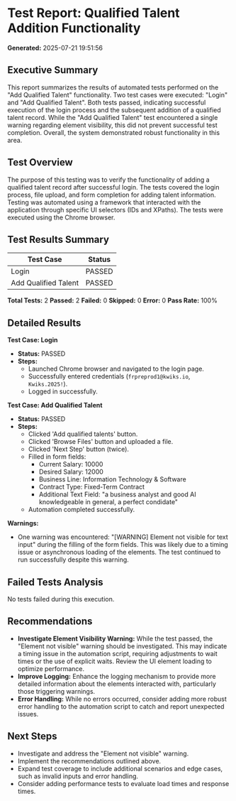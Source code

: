 # Test Report: Qualified Talent Addition Functionality

**Generated:** 2025-07-21 19:51:56

## Executive Summary

This report summarizes the results of automated tests performed on the "Add Qualified Talent" functionality.  Two test cases were executed: "Login" and "Add Qualified Talent". Both tests passed, indicating successful execution of the login process and the subsequent addition of a qualified talent record.  While the "Add Qualified Talent" test encountered a single warning regarding element visibility, this did not prevent successful test completion.  Overall, the system demonstrated robust functionality in this area.

## Test Overview

The purpose of this testing was to verify the functionality of adding a qualified talent record after successful login.  The tests covered the login process, file upload, and form completion for adding talent information.  Testing was automated using a framework that interacted with the application through specific UI selectors (IDs and XPaths).  The tests were executed using the Chrome browser.

## Test Results Summary

| Test Case                     | Status |
|---------------------------------|--------|
| Login                         | PASSED |
| Add Qualified Talent           | PASSED |


**Total Tests:** 2
**Passed:** 2
**Failed:** 0
**Skipped:** 0
**Error:** 0
**Pass Rate:** 100%

## Detailed Results

**Test Case: Login**

* **Status:** PASSED
* **Steps:**
    * Launched Chrome browser and navigated to the login page.
    * Successfully entered credentials (`frpreprod1@kwiks.io`, `Kwiks.2025!`).
    * Logged in successfully.


**Test Case: Add Qualified Talent**

* **Status:** PASSED
* **Steps:**
    * Clicked 'Add qualified talents' button.
    * Clicked 'Browse Files' button and uploaded a file.
    * Clicked 'Next Step' button (twice).
    * Filled in form fields:
        * Current Salary: 10000
        * Desired Salary: 12000
        * Business Line: Information Technology & Software
        * Contract Type: Fixed-Term Contract
        * Additional Text Field: "a business analyst and good AI knowledgeable in general, a perfect condidate"
    * Automation completed successfully.

**Warnings:**

* One warning was encountered: "[WARNING] Element not visible for text input" during the filling of the form fields. This was likely due to a timing issue or asynchronous loading of the elements.  The test continued to run successfully despite this warning.


## Failed Tests Analysis

No tests failed during this execution.


## Recommendations

* **Investigate Element Visibility Warning:** While the test passed, the "Element not visible" warning should be investigated. This may indicate a timing issue in the automation script, requiring adjustments to wait times or the use of explicit waits.  Review the UI element loading to optimize performance.
* **Improve Logging:**  Enhance the logging mechanism to provide more detailed information about the elements interacted with, particularly those triggering warnings.
* **Error Handling:**  While no errors occurred, consider adding more robust error handling to the automation script to catch and report unexpected issues.


## Next Steps

* Investigate and address the "Element not visible" warning.
* Implement the recommendations outlined above.
* Expand test coverage to include additional scenarios and edge cases, such as invalid inputs and error handling.
* Consider adding performance tests to evaluate load times and response times.


